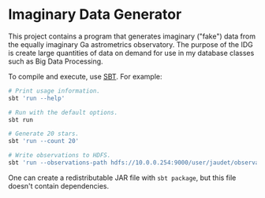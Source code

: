 
Imaginary Data Generator
========================

This project contains a program that generates imaginary ("fake") data from the
equally imaginary Ga astrometrics observatory. The purpose of the IDG is create
large quantities of data on demand for use in my database classes such as Big
Data Processing.

To compile and execute, use [SBT](https://www.scala-sbt.org/index.html). For
example:

```bash
# Print usage information.
sbt 'run --help'

# Run with the default options.
sbt run

# Generate 20 stars.
sbt 'run --count 20'

# Write observations to HDFS.
sbt 'run --observations-path hdfs://10.0.0.254:9000/user/jaudet/observations.csv'
```

One can create a redistributable JAR file with ``sbt package``, but this file
doesn't contain dependencies.

